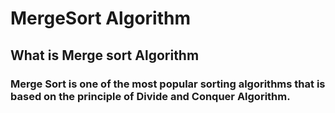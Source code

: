 # MergeSort Algorithm
## What is Merge sort Algorithm
### Merge Sort is one of the most popular sorting algorithms that is based on the principle of Divide and Conquer Algorithm.
